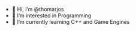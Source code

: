 - 👋 Hi, I’m @thomarjos
- 👀 I’m interested in Programming
- 🌱 I’m currently learning C++ and Game Engines

<!---
thomarjos/thomarjos is a ✨ special ✨ repository because its `README.md` (this file) appears on your GitHub profile.
You can click the Preview link to take a look at your changes.
--->

